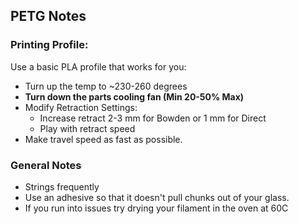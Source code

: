## PETG Notes

### Printing Profile:
Use a basic PLA profile that works for you:
-   Turn up the temp to ~230-260 degrees
-   __Turn down the parts cooling fan (Min 20-50% Max)__
-   Modify Retraction Settings:
    -   Increase retract 2-3 mm for Bowden or 1 mm for Direct
    -   Play with retract speed
-   Make travel speed as fast as possible.

### General Notes
-   Strings frequently
-   Use an adhesive so that it doesn't pull chunks out of your glass.
-   If you run into issues try drying your filament in the oven at 60C
